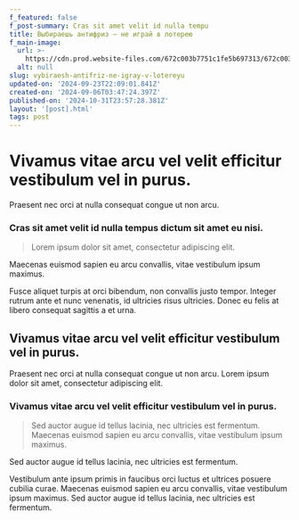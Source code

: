 ```yaml
---
f_featured: false
f_post-summary: Cras sit amet velit id nulla tempu
title: Выбираешь антифриз – не играй в лотерею
f_main-image:
  url: >-
    https://cdn.prod.website-files.com/672c003b7751c1fe5b697313/672c003b7751c1fe5b6974c1_post-8.jpg
  alt: null
slug: vybiraesh-antifriz-ne-igray-v-lotereyu
updated-on: '2024-09-23T22:09:01.841Z'
created-on: '2024-09-06T03:47:24.397Z'
published-on: '2024-10-31T23:57:28.381Z'
layout: '[post].html'
tags: post
---
```


Vivamus vitae arcu vel velit efficitur vestibulum vel in purus.
===============================================================

Praesent nec orci at nulla consequat congue ut non arcu.

### Cras sit amet velit id nulla tempus dictum sit amet eu nisi.

> Lorem ipsum dolor sit amet, consectetur adipiscing elit.

Maecenas euismod sapien eu arcu convallis, vitae vestibulum ipsum maximus.

Fusce aliquet turpis at orci bibendum, non convallis justo tempor. Integer rutrum ante et nunc venenatis, id ultricies risus ultricies. Donec eu felis at libero consequat sagittis a et urna.

Vivamus vitae arcu vel velit efficitur vestibulum vel in purus.
---------------------------------------------------------------

Praesent nec orci at nulla consequat congue ut non arcu. Lorem ipsum dolor sit amet, consectetur adipiscing elit.

### Vivamus vitae arcu vel velit efficitur vestibulum vel in purus.

> Sed auctor augue id tellus lacinia, nec ultricies est fermentum. Maecenas euismod sapien eu arcu convallis, vitae vestibulum ipsum maximus.

Sed auctor augue id tellus lacinia, nec ultricies est fermentum.

Vestibulum ante ipsum primis in faucibus orci luctus et ultrices posuere cubilia curae. Maecenas euismod sapien eu arcu convallis, vitae vestibulum ipsum maximus. Sed auctor augue id tellus lacinia, nec ultricies est fermentum.
